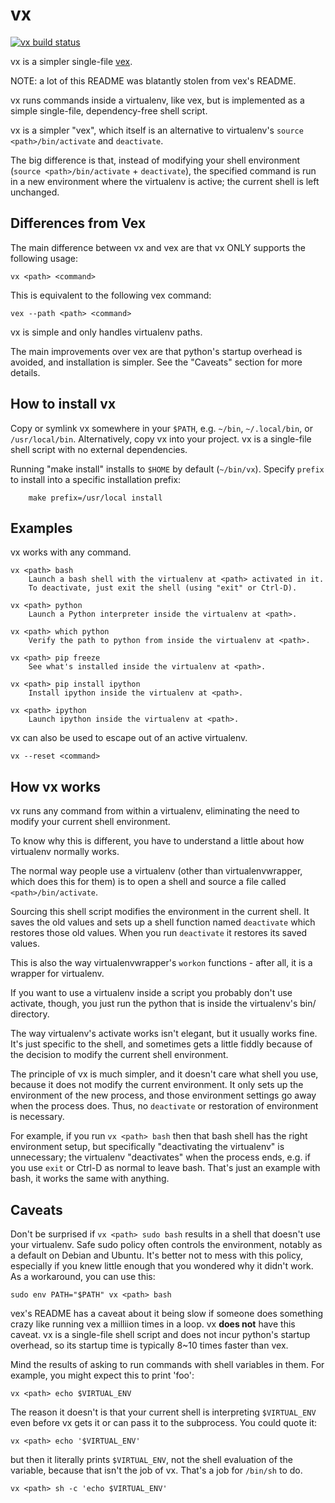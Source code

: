 # vx

[![vx build status](https://api.travis-ci.org/davvid/vx.svg?branch=main)](https://travis-ci.org/davvid/vx)

vx is a simpler single-file [vex](https://github.com/sashahart/vex).

NOTE: a lot of this README was blatantly stolen from vex's README.

vx runs commands inside a virtualenv, like vex, but is implemented as a simple
single-file, dependency-free shell script.

vx is a simpler "vex", which itself is an alternative to virtualenv's
`source <path>/bin/activate` and `deactivate`.

The big difference is that, instead of modifying your shell environment
(`source <path>/bin/activate` + `deactivate`), the specified command is
run in a new environment where the virtualenv is active; the current shell is
left unchanged.

## Differences from Vex

The main difference between vx and vex are that vx ONLY supports
the following usage:

    vx <path> <command>

This is equivalent to the following vex command:

    vex --path <path> <command>

vx is simple and only handles virtualenv paths.

The main improvements over vex are that python's startup overhead is avoided,
and installation is simpler.  See the "Caveats" section for more details.

## How to install vx

Copy or symlink vx somewhere in your `$PATH`, e.g. `~/bin`, `~/.local/bin`,
or `/usr/local/bin`.  Alternatively, copy vx into your project.
vx is a single-file shell script with no external dependencies.

Running "make install" installs to `$HOME` by default (`~/bin/vx`).
Specify `prefix` to install into a specific installation prefix:

        make prefix=/usr/local install

## Examples

vx works with any command.

    vx <path> bash
        Launch a bash shell with the virtualenv at <path> activated in it.
        To deactivate, just exit the shell (using "exit" or Ctrl-D).

    vx <path> python
        Launch a Python interpreter inside the virtualenv at <path>.

    vx <path> which python
        Verify the path to python from inside the virtualenv at <path>.

    vx <path> pip freeze
        See what's installed inside the virtualenv at <path>.

    vx <path> pip install ipython
        Install ipython inside the virtualenv at <path>.

    vx <path> ipython
        Launch ipython inside the virtualenv at <path>.

vx can also be used to escape out of an active virtualenv.

    vx --reset <command>

## How vx works

vx runs any command from within a virtualenv, eliminating the need to
modify your current shell environment.

To know why this is different, you have to understand a little about how
virtualenv normally works.

The normal way people use a virtualenv (other than virtualenvwrapper, which
does this for them) is to open a shell and source a file called
`<path>/bin/activate`.

Sourcing this shell script modifies the environment in the current shell.
It saves the old values and sets up a shell function named `deactivate`
which restores those old values. When you run `deactivate` it restores
its saved values.

This is also the way virtualenvwrapper's `workon` functions - after all, it
is a wrapper for virtualenv.

If you want to use a virtualenv inside a script you probably don't use
activate, though, you just run the python that is inside the virtualenv's
bin/ directory.

The way virtualenv's activate works isn't elegant, but it usually works fine.
It's just specific to the shell, and sometimes gets a little fiddly because of
the decision to modify the current shell environment.

The principle of vx is much simpler, and it doesn't care what shell you
use, because it does not modify the current environment. It only sets up the
environment of the new process, and those environment settings go away
when the process does.  Thus, no `deactivate` or restoration of environment is
necessary.

For example, if you run `vx <path> bash` then that bash shell has the right
environment setup, but specifically "deactivating the virtualenv" is
unnecessary; the virtualenv "deactivates" when the process ends,
e.g. if you use `exit` or Ctrl-D as normal to leave bash. That's just
an example with bash, it works the same with anything.

## Caveats

Don't be surprised if `vx <path> sudo bash` results in a shell that doesn't use
your virtualenv. Safe sudo policy often controls the environment, notably as
a default on Debian and Ubuntu. It's better not to mess with this policy,
especially if you knew little enough that you wondered why it didn't work.
As a workaround, you can use this:

    sudo env PATH="$PATH" vx <path> bash

vex's README has a caveat about it being slow if someone does something crazy
like running vex a milliion times in a loop.  vx __does not__ have this caveat.
vx is a single-file shell script and does not incur python's startup overhead,
so its startup time is typically 8~10 times faster than vex.

Mind the results of asking to run commands with shell variables in them.
For example, you might expect this to print 'foo':

    vx <path> echo $VIRTUAL_ENV

The reason it doesn't is that your current shell is interpreting `$VIRTUAL_ENV`
even before vx gets it or can pass it to the subprocess. You could quote it:

    vx <path> echo '$VIRTUAL_ENV'

but then it literally prints `$VIRTUAL_ENV`, not the shell evaluation of the
variable, because that isn't the job of vx. That's a job for `/bin/sh` to do.

    vx <path> sh -c 'echo $VIRTUAL_ENV'
